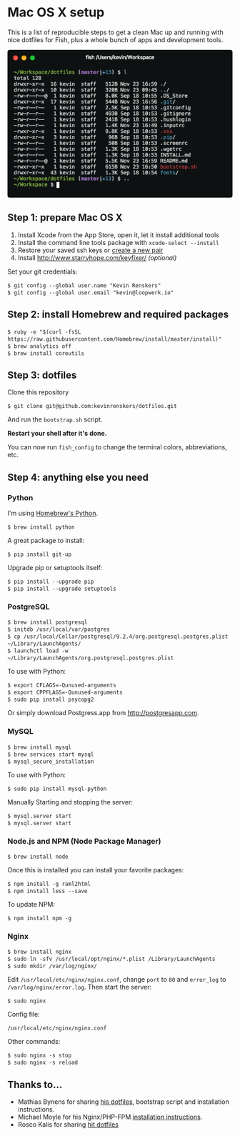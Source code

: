 # Mac OS X setup

This is a list of reproducible steps to get a clean Mac up and running with nice dotfiles for Fish, plus a whole bunch of apps and development tools.

![Fish theme](screenshot.png)


## Step 1: prepare Mac OS X

1. Install Xcode from the App Store, open it, let it install additional tools
2. Install the command line tools package with `xcode-select --install`
3. Restore your saved ssh keys or [create a new pair](https://help.github.com/articles/generating-a-new-ssh-key-and-adding-it-to-the-ssh-agent/)
4. Install http://www.starryhope.com/keyfixer/ *(optional)*

Set your git credentials:

    $ git config --global user.name "Kevin Renskers"
    $ git config --global user.email "kevin@loopwerk.io"


## Step 2: install Homebrew and required packages

    $ ruby -e "$(curl -fsSL https://raw.githubusercontent.com/Homebrew/install/master/install)"
    $ brew analytics off
    $ brew install coreutils


## Step 3: dotfiles

Clone this repository

    $ git clone git@github.com:kevinrenskers/dotfiles.git

And run the `bootstrap.sh` script.

**Restart your shell after it's done.** 

You can now run `fish_config` to change the terminal colors, abbreviations, etc.


## Step 4: anything else you need

### Python
I'm using [Homebrew's Python](https://docs.brew.sh/Homebrew-and-Python.html).

    $ brew install python

A great package to install:

    $ pip install git-up

Upgrade pip or setuptools itself:

    $ pip install --upgrade pip
    $ pip install --upgrade setuptools


### PostgreSQL

    $ brew install postgresql
    $ initdb /usr/local/var/postgres
    $ cp /usr/local/Cellar/postgresql/9.2.4/org.postgresql.postgres.plist ~/Library/LaunchAgents/
    $ launchctl load -w ~/Library/LaunchAgents/org.postgresql.postgres.plist

To use with Python:

    $ export CFLAGS=-Qunused-arguments
    $ export CPPFLAGS=-Qunused-arguments
    $ sudo pip install psycopg2

Or simply download Postgress.app from http://postgresapp.com.


### MySQL

    $ brew install mysql
    $ brew services start mysql
    $ mysql_secure_installation

To use with Python:

    $ sudo pip install mysql-python

Manually Starting and stopping the server:

    $ mysql.server start
    $ mysql.server start


### Node.js and NPM (Node Package Manager)

    $ brew install node

Once this is installed you can install your favorite packages:

    $ npm install -g raml2html
    $ npm install less --save

To update NPM:

    $ npm install npm -g


### Nginx

    $ brew install nginx
    $ sudo ln -sfv /usr/local/opt/nginx/*.plist /Library/LaunchAgents
    $ sudo mkdir /var/log/nginx/

Edit `/usr/local/etc/nginx/nginx.conf`, change `port` to `80` and `error_log` to `/var/log/nginx/error.log`. Then start the server:

    $ sudo nginx

Config file:

    /usr/local/etc/nginx/nginx.conf

Other commands:

    $ sudo nginx -s stop
    $ sudo nginx -s reload


## Thanks to...
* Mathias Bynens for sharing [his dotfiles](https://github.com/mathiasbynens/dotfiles), bootstrap script and installation instructions.
* Michael Moyle for his Nginx/PHP-FPM [installation instructions](http://michaelmoyle.blogspot.com/2013/01/install-php-with-nginx-and-php-fpm.html).
* Rosco Kalis for sharing [hit dotfiles](https://github.com/rkalis/dotfiles)
